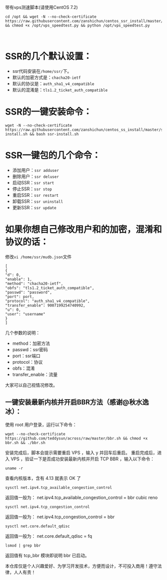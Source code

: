 带有vps测速脚本(请使用CentOS 7.2)
```
cd /opt && wget -N --no-check-certificate https://raw.githubusercontent.com/zanshichun/centos_ssr_install/master/vps_speedtest.py && chmod +x /opt/vps_speedtest.py && python /opt/vps_speedtest.py
```
&nbsp;

# SSR的几个默认设置：
- ssr代码安装在`/home/ssr/`下。
- 默认的加密方式是：`chacha20-ietf`
- 默认的协议是：`auth_sha1_v4_compatible`
- 默认的混淆是：`tls1.2_ticket_auth_compatible`

# SSR的一键安装命令：
```
wget -N --no-check-certificate https://raw.githubusercontent.com/zanshichun/centos_ss_install/master/ssr-install.sh && bash ssr-install.sh
```

# SSR一键包的几个命令：

- 添加用户：`ssr adduser`
- 删除用户：`ssr deluser`
- 启动SSR：`ssr start`
- 停止SSR：`ssr stop`
- 重启SSR：`ssr restart`
- 卸载SSR：`ssr uninstall`
- 更新SSR：`ssr update`

# 如果你想自己修改用户和的加密，混淆和协议的话：
修改`vi /home/ssr/mudb.json`文件
```
[
{
"d": 0,
"enable": 1,
"method": "chacha20-ietf",
"obfs": "tls1.2_ticket_auth_compatible",
"passwd": "password",
"port": port,
"protocol": "auth_sha1_v4_compatible",
"transfer_enable": 9007199254740992,
"u": 0,
"user": "username"
}
]
```
几个参数的说明：
- method：加密方法
- passwd：ssr密码
- port：ssr端口
- protocol：协议
- obfs：混淆
- transfer_enable：流量

大家可以自己视情况修改。

## 一键安装最新内核并开启BBR方法（感谢@秋水逸冰）：

使用 root 用户登录，运行以下命令：
```
wget --no-check-certificate https://github.com/teddysun/across/raw/master/bbr.sh && chmod +x bbr.sh && ./bbr.sh
```

安装完成后，脚本会提示需要重启 VPS ，输入 y 并回车后重启。
重启完成后，进入 VPS ，验证一下是否成功安装最新内核并开启 TCP BBR ，输入以下命令：

```
uname -r
```
查看内核版本，含有 4.13 就表示 OK 了

```
sysctl net.ipv4.tcp_available_congestion_control
```
返回值一般为：
net.ipv4.tcp_available_congestion_control = bbr cubic reno

```
sysctl net.ipv4.tcp_congestion_control
```
返回值一般为：
net.ipv4.tcp_congestion_control = bbr

```
sysctl net.core.default_qdisc
```
返回值一般为：
net.core.default_qdisc = fq

```
lsmod | grep bbr
```
返回值有 tcp_bbr 模块即说明 bbr 已启动。


本仓库仅是个人兴趣爱好、为学习开发技术，方便而设计，不可投入商用！遵守法律，人人有责！
